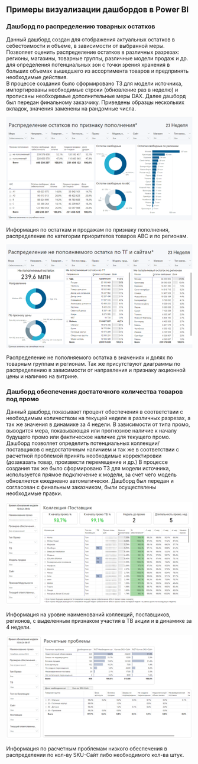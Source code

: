 ## Примеры визуализации дашбордов в Power BI
### Дашборд по распределению товарных остатков

Данный дашборд создан для отображения актуальных остатков в себестоимости и объеме, в зависимости от выбранной меры. Позволяет оценить распределение остатков в различных разрезах: регионы, магазины, товарные группы, различные модели продаж и др. для определения потенциальных зон с точки зрения хранения в больших объемах вышедшего из ассортимента товаров и предпринять необходимые действия.    
В процессе создания было сформировано ТЗ для модели источника, импортированы необходимые строки (обновление раз в неделю) и прописаны необходимые дополнительные меры DAX. Далее дашборд был передан финальному заказчику. 
Приведены образцы нескольких вкладок, значения заменены на рандомные числа. 

![Stock Sample 1](https://github.com/IgorGoltsov/portfolio/blob/main/Dashboard%20samples/stock%20sample%201.png)

Информация по остаткам и продажам по признаку пополнения, распределение по категории приоритетов товаров АВС и по регионам. 

![Stock Sample 2](https://github.com/IgorGoltsov/portfolio/blob/main/Dashboard%20samples/stock%20sample%202.png)

Распределение не пополняемого остатка в значениях и долях по товарным группам и регионам. Так же присутствуют диаграммы по распределению в зависимости от направления и признаку акционной цены и наличию на витрине. 

### Дашборд обеспечения достаточного количества товаров под промо

Данный дашборд показывает процент обеспечения в соответствии с необходимым количеством на текущей неделе в различных разрезах, а так же значения в динамике за 4 недели. 
В зависимости от типа промо, выводится мера, показывающая или прогнозное наличие к началу будущего промо или фактическое наличие для текущего промо. 
Дашборд позволяет определить потенциальных коллекции/поставщиков с недостаточным наличием и так же в соответствии с расчетной проблемой принять необходимые корректировки (дозаказать товар, произвести перемещение и др.)
В процессе создания так же было сформировано ТЗ для модели источника, используется прямое подключение к модели, за счет чего модель обновляется ежедневно автоматически. Дашборд был передан и согласован с финальным заказчиком, были осуществлены необходимые правки.  

![Promo Sample 1](https://github.com/IgorGoltsov/portfolio/blob/main/Dashboard%20samples/Promo%20Sample.png)

Информация на уровне наименований коллекций, поставщиков, регионов, с выделенным признаком участия в ТВ акции и в динамике за 4 недели. 

![Promo Sample 2](https://github.com/IgorGoltsov/portfolio/blob/main/Dashboard%20samples/Promo%20Sample%202.png)

Информация по расчетным проблемам низкого обеспечения в распределении по кол-ву SKU-Сайт либо необходимого кол-ва штук. 



